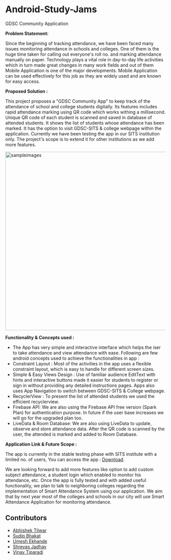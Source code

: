 # Android-Study-Jams

GDSC Community Application

<b> Problem Statement: </b>

Since the beginning of tracking attendance, we have been faced many issues monitoring attendance in schools and colleges. One of them is the  huge time taken for calling out everyone's roll no. and marking attendance manually on paper. 
Technology plays a vital role in day-to-day life activities which in turn made great changes in many work fields and out of them Mobile Application is one of the major developments. Mobile Application can be used effectively for this job as they are widely used and are known for easy access.

<b> Proposed Solution : </b>

This project proposes a "GDSC Community App" to keep track of the attendance of school and college students digitally. Its features includes rapid attendance marking using QR code which works withing a millisecond. Unique QR code of each student is scanned and saved in database of attended students. It shows the list of students whose attendance has been marked. It has the option to visit GDSC-SITS & college webpage within the application. Currently we have been testing the app in our SITS institution only. The project's scope is to extend it for other institutions as we add more features.

<img width="559" alt="sampleimages" src="https://raw.githubusercontent.com/gdsc-sits/Android-Study-Jams-Submission/main/Screenshots.jpg">

<b> Functionality & Concepts used : </b>

- The App has very simple and interactive interface which helps the iser to take attendance and view attendance with ease. Following are few android concepts used to achieve the functionalities in app :
- Constraint Layout : Most of the activities in the app uses a flexible constraint layout, which is easy to handle for different screen sizes.
- Simple & Easy Views Design : Use of familiar audience EditText with hints and interactive buttons made it easier for students to register or sign in without providing any detailed instructions pages. Apps also uses App Navigation to switch between GDSC-SITS & College webpage.
- RecyclerView : To present the list of attended students we used the efficient recyclerview. 
- Firebase API: We are also using the Firebase API free version (Spark Plan) for authentication purpose. In future if the user base increases we will go for the upgraded plan too.
- LiveData & Room Database: We are also using LiveData to update, observe and store attendance data. After the QR code is scanned by the user, the attended is marked and added to Room Database.

<b> Application Link & Future Scope : </b>

The app is currently in the stable testing phase with SITS institute with a limited no. of users, You can access the app : [Download](https://github.com/gdsc-sits/Android-Study-Jams-Submission/releases/tag/latest).

We are looking forward to add more features like option to add custom subject attendance, a student login which enabled to monitor his attendance, etc.
Once the app is fully tested and with added useful functionality, we plan to talk to neighboring colleges regarding the implementation of Smart Attendance System using our application. We aim that by next year most of the colleges and schools in our city will use Smart Attendance Application for monitoring attendance.

## Contributors
* [Abhishek Tilwar](https://github.com/AbhishekTilwar)
* [Sudip Bhakat](https://github.com/sudipbhakat07)
* [Umesh Ekhande](https://github.com/Umeshekh)
* [Shreyas Jadhav](https://github.com/shreyas23dec)
* [Vinay Tiparadi](https://github.com/vinaytiparadi)
